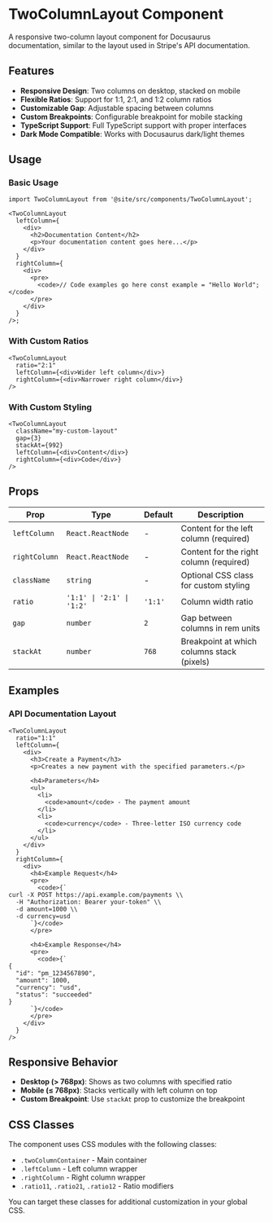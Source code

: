 # TwoColumnLayout Component

A responsive two-column layout component for Docusaurus documentation, similar
to the layout used in Stripe's API documentation.

## Features

- **Responsive Design**: Two columns on desktop, stacked on mobile
- **Flexible Ratios**: Support for 1:1, 2:1, and 1:2 column ratios
- **Customizable Gap**: Adjustable spacing between columns
- **Custom Breakpoints**: Configurable breakpoint for mobile stacking
- **TypeScript Support**: Full TypeScript support with proper interfaces
- **Dark Mode Compatible**: Works with Docusaurus dark/light themes

## Usage

### Basic Usage

```tsx
import TwoColumnLayout from '@site/src/components/TwoColumnLayout';

<TwoColumnLayout
  leftColumn={
    <div>
      <h2>Documentation Content</h2>
      <p>Your documentation content goes here...</p>
    </div>
  }
  rightColumn={
    <div>
      <pre>
        <code>// Code examples go here const example = "Hello World";</code>
      </pre>
    </div>
  }
/>;
```

### With Custom Ratios

```tsx
<TwoColumnLayout
  ratio="2:1"
  leftColumn={<div>Wider left column</div>}
  rightColumn={<div>Narrower right column</div>}
/>
```

### With Custom Styling

```tsx
<TwoColumnLayout
  className="my-custom-layout"
  gap={3}
  stackAt={992}
  leftColumn={<div>Content</div>}
  rightColumn={<div>Code</div>}
/>
```

## Props

| Prop          | Type                      | Default | Description                                |
| ------------- | ------------------------- | ------- | ------------------------------------------ |
| `leftColumn`  | `React.ReactNode`         | -       | Content for the left column (required)     |
| `rightColumn` | `React.ReactNode`         | -       | Content for the right column (required)    |
| `className`   | `string`                  | -       | Optional CSS class for custom styling      |
| `ratio`       | `'1:1' \| '2:1' \| '1:2'` | `'1:1'` | Column width ratio                         |
| `gap`         | `number`                  | `2`     | Gap between columns in rem units           |
| `stackAt`     | `number`                  | `768`   | Breakpoint at which columns stack (pixels) |

## Examples

### API Documentation Layout

```tsx
<TwoColumnLayout
  ratio="1:1"
  leftColumn={
    <div>
      <h3>Create a Payment</h3>
      <p>Creates a new payment with the specified parameters.</p>

      <h4>Parameters</h4>
      <ul>
        <li>
          <code>amount</code> - The payment amount
        </li>
        <li>
          <code>currency</code> - Three-letter ISO currency code
        </li>
      </ul>
    </div>
  }
  rightColumn={
    <div>
      <h4>Example Request</h4>
      <pre>
        <code>{`
curl -X POST https://api.example.com/payments \\
  -H "Authorization: Bearer your-token" \\
  -d amount=1000 \\
  -d currency=usd
      `}</code>
      </pre>

      <h4>Example Response</h4>
      <pre>
        <code>{`
{
  "id": "pm_1234567890",
  "amount": 1000,
  "currency": "usd",
  "status": "succeeded"
}
      `}</code>
      </pre>
    </div>
  }
/>
```

## Responsive Behavior

- **Desktop (> 768px)**: Shows as two columns with specified ratio
- **Mobile (≤ 768px)**: Stacks vertically with left column on top
- **Custom Breakpoint**: Use `stackAt` prop to customize the breakpoint

## CSS Classes

The component uses CSS modules with the following classes:

- `.twoColumnContainer` - Main container
- `.leftColumn` - Left column wrapper
- `.rightColumn` - Right column wrapper
- `.ratio11`, `.ratio21`, `.ratio12` - Ratio modifiers

You can target these classes for additional customization in your global CSS.
